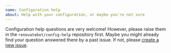 ```yaml
---
name: Configuration help
about: Help with your configuration, or maybe you're not sure
---
```


Configuration help questions are very welcome! However, please raise them in the `renovatebot/config-help` repository first. Maybe you might already find your question answered there by a past issue. If not, please [create a new issue](https://github.com/renovatebot/config-help/issues/new).
